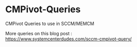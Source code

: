 # CMPivot-Queries
CMPivot Queries to use in SCCM/MEMCM

More queries on this blog post : https://www.systemcenterdudes.com/sccm-cmpivot-query/
